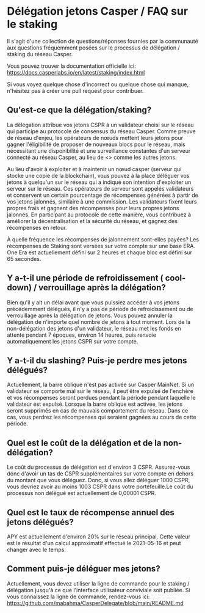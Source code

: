 <h1> Délégation jetons Casper / FAQ sur le staking </h1>

Il s'agit d'une collection de questions/réponses fournies par la communauté aux questions fréquemment posées sur le processus de délégation / staking du réseau Casper. 

Vous pouvez trouver la documentation officielle ici: https://docs.casperlabs.io/en/latest/staking/index.html

Si vous voyez quelque chose d'incorrect ou quelque chose qui manque, n'hésitez pas à créer une pull request pour contribuer.

<h2>Qu'est-ce que la délégation/staking? </h2>

La délégation attribue vos jetons CSPR à un validateur choisi sur le réseau qui participe au protocole de consensus du réseau Casper. Comme preuve de réseau d'enjeu,  les opérateurs de nœuds  mettent  leurs jetons pour gagner  l'éligibilité de proposer de nouveaux blocs pour le réseau, mais nécessitant une disponibilité et une surveillance  constantes d'un serveur connecté au réseau Casper, au lieu de  <<miner>> comme les autres jetons.

Au lieu d'avoir à exploiter et à maintenir un nœud casper (serveur qui stocke une copie de la blockchain), vous pouvez à la place déléguer vos jetons à quelqu'un sur le réseau qui 
a indiqué son intention d'exploiter un serveur sur le réseau. Ces opérateurs de serveur sont appelés validateurs et conservent un certain pourcentage de récompenses générées à partir de vos jetons jalonnés, similaire à une commission. Les validateurs fixent leurs propres frais et gagnent des récompenses pour leurs propres jetons jalonnés. En participant au protocole de cette manière, vous contribuez à améliorer la décentralisation et la sécurité du réseau, et gagnez des récompenses en retour.

À quelle fréquence les récompenses de jalonnement sont-elles payées?
Les récompenses de Staking sont versées sur votre compte sur une base ERA. One Era est actuellement défini sur 2 heures et chaque bloc est défini sur 65 secondes.

<h2>Y a-t-il une période de refroidissement ( cool-down) / verrouillage après la délégation?</h2>

Bien qu'il y ait un délai avant que vous puissiez accéder à vos jetons précédemment délégués, il n'y a pas de période de refroidissement ou de verrouillage après la délégation  de jetons. Vous pouvez annuler la délégation de n'importe quel nombre de jetons à tout moment. Lors de la non-délégation des jetons d'un validateur, le réseau met les fonds en 
 attente pendant 7 époques, environ 14 heures, puis renvoie automatiquement les jetons CSPR sur votre compte.
 
 <h2> Y a-t-il du slashing? Puis-je perdre mes jetons délégués?</h2>
 
 
Actuellement, la barre oblique n'est pas activée sur Casper MainNet. Si un validateur se comporte mal sur le réseau, il peut être expulsé de l'enchère et vos récompenses seront perdues pendant la période pendant laquelle le validateur est expulsé. Lorsque la barre oblique est activée, les jetons seront supprimés en cas de mauvais comportement du réseau. Dans ce cas, vous perdrez les récompenses qui seraient gagnées au cours de cette période.

  <h2> Quel est le coût de la délégation et de la non-délégation? </h2>


Le coût du processus de délégation est d'environ 3 CSPR. Assurez-vous donc d'avoir un tas de CSPR supplémentaires sur votre compte en dehors du montant que vous déléguez. Donc, si vous allez déléguer 1000 CSPR, vous devriez avoir au moins 1003 CSPR dans votre portefeuille.Le coût du processus non délégué est actuellement de 0,00001 CSPR.

 <h2> Quel est le taux de récompense annuel des jetons délégués? </h2>

APY est actuellement d'environ 20% sur le réseau principal. Cette valeur est le résultat d'un calcul approximatif effectué le 2021-05-16 et peut changer avec le temps.

<h2> Comment puis-je déléguer mes jetons? </h2>

Actuellement, vous devez utiliser la ligne de commande pour le staking / délégation jusqu'à ce que l'interface utilisateur conviviale soit publiée.
 Si vous connaissez la ligne de commande, rendez-vous ici: https://github.com/mabahma/CasperDelegate/blob/main/README.md
